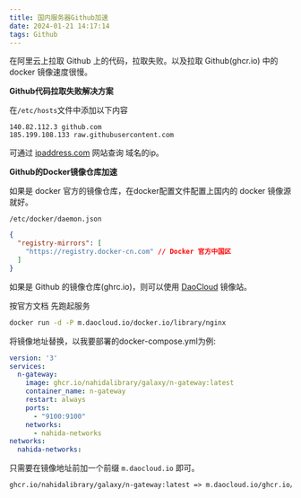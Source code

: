 ```yaml
---
title: 国内服务器Github加速
date: 2024-01-21 14:17:14
tags: Github
---
```


在阿里云上拉取 Github 上的代码，拉取失败。以及拉取 Github(ghcr.io) 中的 docker 镜像速度很慢。

**Github代码拉取失败解决方案**

在`/etc/hosts`文件中添加以下内容

```
140.82.112.3 github.com 
185.199.108.133 raw.githubusercontent.com
```

可通过 [ipaddress.com](https://www.ipaddress.com/ip-lookup) 网站查询 域名的ip。

**Github的Docker镜像仓库加速**

如果是 docker 官方的镜像仓库，在docker配置文件配置上国内的 docker 镜像源就好。

`/etc/docker/daemon.json`

```json
{
  "registry-mirrors": [
    "https://registry.docker-cn.com" // Docker 官方中国区
  ]
}
```

如果是 Github 的镜像仓库(ghrc.io)，则可以使用 [DaoCloud](https://github.com/DaoCloud/public-image-mirror) 镜像站。

按官方文档 先跑起服务

```bash
docker run -d -P m.daocloud.io/docker.io/library/nginx
```

将镜像地址替换，以我要部署的docker-compose.yml为例:

```yml
version: '3'
services:
  n-gateway:
    image: ghcr.io/nahidalibrary/galaxy/n-gateway:latest
    container_name: n-gateway
    restart: always
    ports:
      - "9100:9100"
    networks:
      - nahida-networks
networks:
  nahida-networks:
```

只需要在镜像地址前加一个前缀 `m.daocloud.io` 即可。

```markdown
ghcr.io/nahidalibrary/galaxy/n-gateway:latest => m.daocloud.io/ghcr.io/nahidalibrary/galaxy/n-gateway:latest
```
